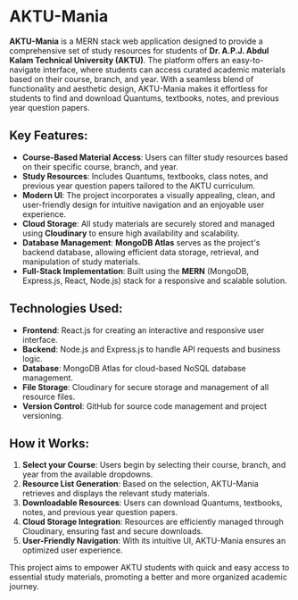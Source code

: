 # AKTU-Mania

**AKTU-Mania** is a MERN stack web application designed to provide a comprehensive set of study resources for students of **Dr. A.P.J. Abdul Kalam Technical University (AKTU)**. The platform offers an easy-to-navigate interface, where students can access curated academic materials based on their course, branch, and year. With a seamless blend of functionality and aesthetic design, AKTU-Mania makes it effortless for students to find and download Quantums, textbooks, notes, and previous year question papers.

## Key Features:
- **Course-Based Material Access**: Users can filter study resources based on their specific course, branch, and year.
- **Study Resources**: Includes Quantums, textbooks, class notes, and previous year question papers tailored to the AKTU curriculum.
- **Modern UI**: The project incorporates a visually appealing, clean, and user-friendly design for intuitive navigation and an enjoyable user experience.
- **Cloud Storage**: All study materials are securely stored and managed using **Cloudinary** to ensure high availability and scalability.
- **Database Management**: **MongoDB Atlas** serves as the project's backend database, allowing efficient data storage, retrieval, and manipulation of study materials.
- **Full-Stack Implementation**: Built using the **MERN** (MongoDB, Express.js, React, Node.js) stack for a responsive and scalable solution.

## Technologies Used:
- **Frontend**: React.js for creating an interactive and responsive user interface.
- **Backend**: Node.js and Express.js to handle API requests and business logic.
- **Database**: MongoDB Atlas for cloud-based NoSQL database management.
- **File Storage**: Cloudinary for secure storage and management of all resource files.
- **Version Control**: GitHub for source code management and project versioning.

## How it Works:
1. **Select your Course**: Users begin by selecting their course, branch, and year from the available dropdowns.
2. **Resource List Generation**: Based on the selection, AKTU-Mania retrieves and displays the relevant study materials.
3. **Downloadable Resources**: Users can download Quantums, textbooks, notes, and previous year question papers.
4. **Cloud Storage Integration**: Resources are efficiently managed through Cloudinary, ensuring fast and secure downloads.
5. **User-Friendly Navigation**: With its intuitive UI, AKTU-Mania ensures an optimized user experience.

This project aims to empower AKTU students with quick and easy access to essential study materials, promoting a better and more organized academic journey.

